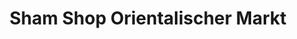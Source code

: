 ---
title: "Sham Shop Orientalischer Markt"
url: /brandenburg-an-der-havel/sham-shop-orientalischer-markt/
shop: Supermarkt
---